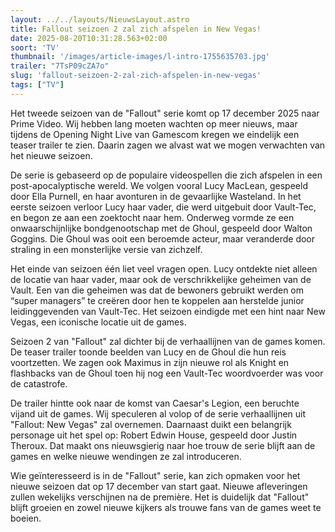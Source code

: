 ```yaml
---
layout: ../../layouts/NieuwsLayout.astro
title: Fallout seizoen 2 zal zich afspelen in New Vegas!
date: 2025-08-20T10:31:28.563+02:00
soort: 'TV'
thumbnail: '/images/article-images/l-intro-1755635703.jpg'
trailer: "7TsP09cZA7o"
slug: 'fallout-seizoen-2-zal-zich-afspelen-in-new-vegas'
tags: ["TV"]
---
```


Het tweede seizoen van de "Fallout" serie komt op 17 december 2025 naar Prime
Video. Wij hebben lang moeten wachten op meer nieuws, maar tijdens de Opening
Night Live van Gamescom kregen we eindelijk een teaser trailer te zien. Daarin
zagen we alvast wat we mogen verwachten van het nieuwe seizoen.

De serie is gebaseerd op de populaire videospellen die zich afspelen in een
post-apocalyptische wereld. We volgen vooral Lucy MacLean, gespeeld door Ella
Purnell, en haar avonturen in de gevaarlijke Wasteland. In het eerste seizoen
verloor Lucy haar vader, die werd uitgebuit door Vault-Tec, en begon ze aan een
zoektocht naar hem. Onderweg vormde ze een onwaarschijnlijke bondgenootschap met
de Ghoul, gespeeld door Walton Goggins. Die Ghoul was ooit een beroemde acteur,
maar veranderde door straling in een monsterlijke versie van zichzelf.

Het einde van seizoen één liet veel vragen open. Lucy ontdekte niet alleen de
locatie van haar vader, maar ook de verschrikkelijke geheimen van de Vault. Een
van die geheimen was dat de bewoners gebruikt werden om “super managers” te
creëren door hen te koppelen aan herstelde junior leidinggevenden van Vault-Tec.
Het seizoen eindigde met een hint naar New Vegas, een iconische locatie uit de
games.

Seizoen 2 van "Fallout" zal dichter bij de verhaallijnen van de games komen. De
teaser trailer toonde beelden van Lucy en de Ghoul die hun reis voortzetten. We
zagen ook Maximus in zijn nieuwe rol als Knight en flashbacks van de Ghoul toen
hij nog een Vault-Tec woordvoerder was voor de catastrofe.

De trailer hintte ook naar de komst van Caesar's Legion, een beruchte vijand uit
de games. Wij speculeren al volop of de serie verhaallijnen uit "Fallout: New
Vegas" zal overnemen. Daarnaast duikt een belangrijk personage uit het spel op:
Robert Edwin House, gespeeld door Justin Theroux. Dat maakt ons nieuwsgierig
naar hoe trouw de serie blijft aan de games en welke nieuwe wendingen ze zal
introduceren.

Wie geïnteresseerd is in de "Fallout" serie, kan zich opmaken voor het nieuwe
seizoen dat op 17 december van start gaat. Nieuwe afleveringen zullen wekelijks
verschijnen na de première. Het is duidelijk dat "Fallout" blijft groeien en
zowel nieuwe kijkers als trouwe fans van de games weet te boeien.